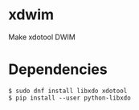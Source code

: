# xdwim
Make xdotool DWIM

# Dependencies

	$ sudo dnf install libxdo xdotool
	$ pip install --user python-libxdo
	
